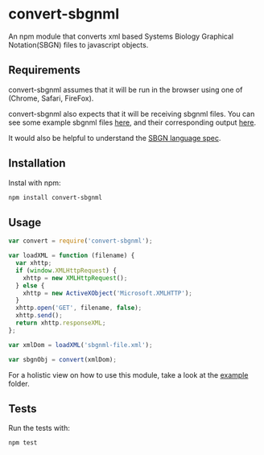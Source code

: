# convert-sbgnml
An npm module that converts xml based Systems Biology Graphical Notation(SBGN) files to javascript objects.

## Requirements
convert-sbgnml assumes that it will be run in the browser using one of (Chrome, Safari, FireFox).

convert-sbgnml also expects that it will be receiving sbgnml files.  You can see some example sbgnml files [here](https://github.com/PathwayCommons/convert-sbgnml/tree/master/test/fixtures/input), and their corresponding output [here](https://github.com/PathwayCommons/convert-sbgnml/tree/master/test/fixtures/output).

It would also be helpful to understand the [SBGN language spec](http://sbgn.github.io/sbgn/).

## Installation
Instal with npm:

```sh
npm install convert-sbgnml
```

## Usage

```js
var convert = require('convert-sbgnml');

var loadXML = function (filename) {
  var xhttp;
  if (window.XMLHttpRequest) {
    xhttp = new XMLHttpRequest();
  } else {
    xhttp = new ActiveXObject('Microsoft.XMLHTTP');
  }
  xhttp.open('GET', filename, false);
  xhttp.send();
  return xhttp.responseXML;
};

var xmlDom = loadXML('sbgnml-file.xml');

var sbgnObj = convert(xmlDom);
```

For a holistic view on how to use this module, take a look at the [example](https://github.com/PathwayCommons/convert-sbgnml/tree/master/example) folder.

## Tests
Run the tests with:
```sh
npm test
```
